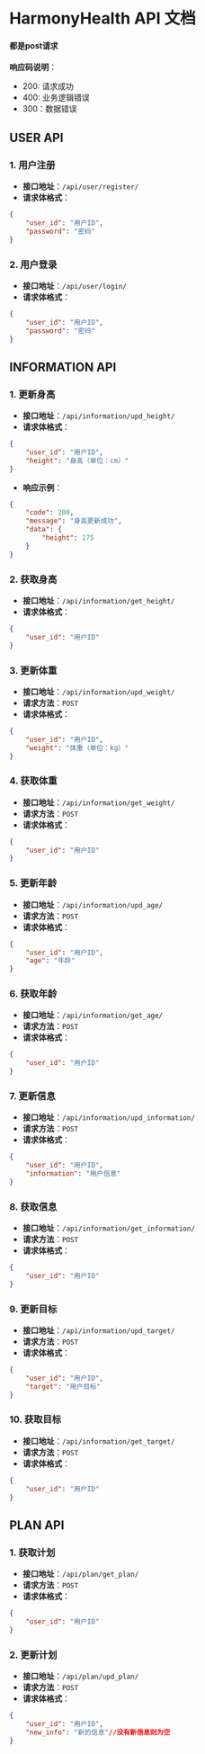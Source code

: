 # HarmonyHealth API 文档
#### 都是post请求
**响应码说明**：
   - 200: 请求成功
   - 400: 业务逻辑错误
   - 300：数据错误

## USER API

### 1. 用户注册

- **接口地址**：`/api/user/register/`
- **请求体格式**：
```json
{
    "user_id": "用户ID",
    "password": "密码"
}
```

### 2. 用户登录

- **接口地址**：`/api/user/login/`
- **请求体格式**：
```json
{
    "user_id": "用户ID",
    "password": "密码"
}
```

## INFORMATION API

### 1. 更新身高

- **接口地址**：`/api/information/upd_height/`
- **请求体格式**：
```json
{
    "user_id": "用户ID",
    "height": "身高（单位：cm）"
}
```
- **响应示例**：
```json
{
    "code": 200,
    "message": "身高更新成功",
    "data": {
        "height": 175
    }
}
```

### 2. 获取身高

- **接口地址**：`/api/information/get_height/`
- **请求体格式**：
```json
{
    "user_id": "用户ID"
}
```

### 3. 更新体重

- **接口地址**：`/api/information/upd_weight/`
- **请求方法**：`POST`
- **请求体格式**：
```json
{
    "user_id": "用户ID",
    "weight": "体重（单位：kg）"
}
```

### 4. 获取体重

- **接口地址**：`/api/information/get_weight/`
- **请求方法**：`POST`
- **请求体格式**：
```json
{
    "user_id": "用户ID"
}
```

### 5. 更新年龄

- **接口地址**：`/api/information/upd_age/`
- **请求方法**：`POST`
- **请求体格式**：
```json
{
    "user_id": "用户ID",
    "age": "年龄"
}
```

### 6. 获取年龄

- **接口地址**：`/api/information/get_age/`
- **请求方法**：`POST`
- **请求体格式**：
```json
{
    "user_id": "用户ID"
}
```

### 7. 更新信息

- **接口地址**：`/api/information/upd_information/`
- **请求方法**：`POST`
- **请求体格式**：
```json
{
    "user_id": "用户ID",
    "information": "用户信息"
}
```

### 8. 获取信息

- **接口地址**：`/api/information/get_information/`
- **请求方法**：`POST`
- **请求体格式**：
```json
{
    "user_id": "用户ID"
}
```

### 9. 更新目标

- **接口地址**：`/api/information/upd_target/`
- **请求方法**：`POST`
- **请求体格式**：
```json
{
    "user_id": "用户ID",
    "target": "用户目标"
}
```

### 10. 获取目标

- **接口地址**：`/api/information/get_target/`
- **请求方法**：`POST`
- **请求体格式**：
```json
{
    "user_id": "用户ID"
}
```

## PLAN API

### 1. 获取计划

- **接口地址**：`/api/plan/get_plan/`
- **请求方法**：`POST`
- **请求体格式**：
```json
{
    "user_id": "用户ID"
}
```

### 2. 更新计划

- **接口地址**：`/api/plan/upd_plan/`
- **请求方法**：`POST`
- **请求体格式**：
```json
{
    "user_id": "用户ID",
    "new_info": "新的信息"//没有新信息则为空
}
```